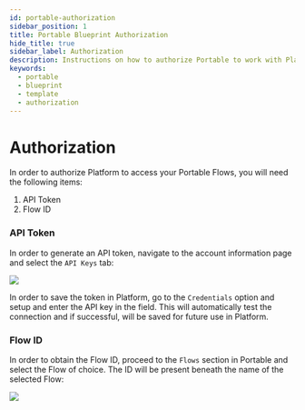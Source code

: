 ```yaml
---
id: portable-authorization
sidebar_position: 1
title: Portable Blueprint Authorization
hide_title: true
sidebar_label: Authorization
description: Instructions on how to authorize Portable to work with Platform's low-code Portable templates.
keywords:
  - portable
  - blueprint
  - template
  - authorization
---
```


#  Authorization

In order to authorize Platform to access your Portable Flows, you will need the following items:
1. API Token
2. Flow ID 

### API Token 
In order to generate an API token, navigate to the account information page and select the `API Keys` tab:

![](https://cdn.sanity.io/images/2xyydva6/production/735bef64856e530a82986393ea912132d4b3e84d-1578x306.png?w=450)

In order to save the token in Platform, go to the `Credentials` option and setup and enter the API key in the field. This will automatically test the connection and if successful, will be saved for future use in Platform.

### Flow ID
In order to obtain the Flow ID, proceed to the `Flows` section in Portable and select the Flow of choice. The ID will be present beneath the name of the selected Flow:


![](https://cdn.sanity.io/images/2xyydva6/production/1bb12d6769df51e646c2ad2992fd201fdc0e3e0b-838x170.png?w=450)
